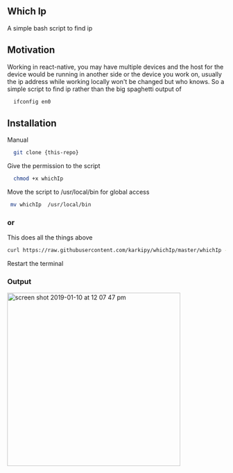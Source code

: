 ## Which Ip
  A simple bash script to find ip

## Motivation

Working in react-native, you may have multiple devices and the host for the device would be running in another side or the device you work on, usually the ip address while working locally won't be changed but who knows. So a simple script to find ip rather than the big spaghetti output of
```bash
  ifconfig en0
```

## Installation

Manual

```bash
  git clone {this-repo}
```

Give the permission to the script

```bash
  chmod +x whichIp
```

Move the script to /usr/local/bin for global access

```bash
 mv whichIp  /usr/local/bin
```

### or

This does all the things above

```bash
curl https://raw.githubusercontent.com/karkipy/whichIp/master/whichIp -o /usr/local/bin/whichIp && chmod +x /usr/local/bin/whichIp
```



Restart the terminal

### Output

<img width="399" alt="screen shot 2019-01-10 at 12 07 47 pm" src="https://user-images.githubusercontent.com/12614476/50949967-70d0dc80-14d0-11e9-985c-a29baf213cc2.png">


